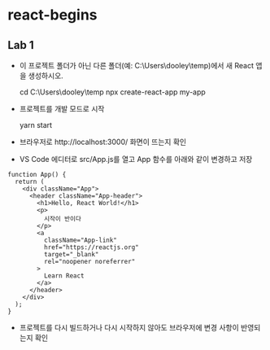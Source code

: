 # react-begins

## Lab 1

- 이 프로젝트 폴더가 아닌 다른 폴더(예: C:\Users\dooley\temp)에서 새 React 앱을 생성하시오.

    cd  C:\Users\dooley\temp
    npx create-react-app my-app

- 프로젝트를 개발 모드로 시작

    yarn start

- 브라우저로 http://localhost:3000/ 화면이 뜨는지 확인

- VS Code 에디터로 src/App.js를 열고 App 함수를 아래와 같이 변경하고 저장

```
function App() {
  return (
    <div className="App">
      <header className="App-header">
        <h1>Hello, React World!</h1>
        <p>
          시작이 반이다
        </p>
        <a
          className="App-link"
          href="https://reactjs.org"
          target="_blank"
          rel="noopener noreferrer"
        >
          Learn React
        </a>
      </header>
    </div>
  );
}
```

- 프로젝트를 다시 빌드하거나 다시 시작하지 않아도 브라우저에 변경 사항이 반영되는지 확인

